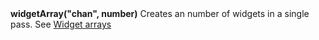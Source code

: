 <a name="Widget_array_property"><h3 style="padding-top: 40px; margin-top: 40px;"></h3></a>
**widgetArray("chan", number)** Creates an number of widgets in a single pass. See [Widget arrays](./widget_arrays.md)